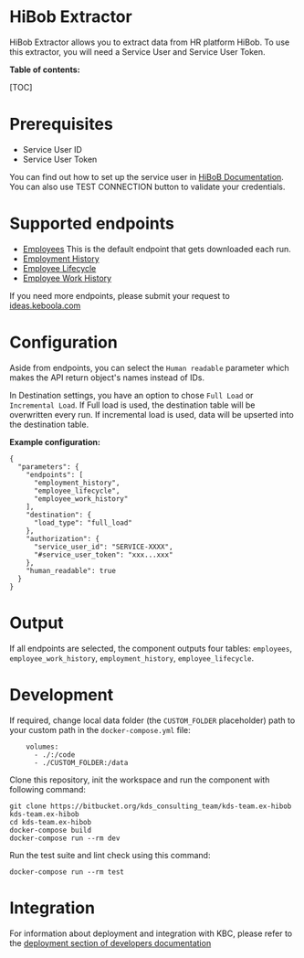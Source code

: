 HiBob Extractor
=============

HiBob Extractor allows you to extract data from HR platform HiBob.
To use this extractor, you will need a Service User and Service User Token.

**Table of contents:**

[TOC]

Prerequisites
=============

- Service User ID
- Service User Token

You can find out how to set up the service user in [HiBoB Documentation](https://apidocs.hibob.com/docs/api-service-users).
You can also use TEST CONNECTION button to validate your credentials.


Supported endpoints
===================

- [Employees](https://apidocs.hibob.com/reference/post_people-search) This is the default endpoint that gets downloaded each run.
- [Employment History](https://apidocs.hibob.com/reference/get_people-id-employment)
- [Employee Lifecycle](https://apidocs.hibob.com/reference/get_people-id-lifecycle)
- [Employee Work History](https://apidocs.hibob.com/reference/get_people-id-work)

If you need more endpoints, please submit your request to
[ideas.keboola.com](https://ideas.keboola.com/)

Configuration
=============

Aside from endpoints, you can select the `Human readable` parameter which makes the API return object's names instead of IDs.

In Destination settings, you have an option to chose `Full Load` or `Incremental Load`.
If Full load is used, the destination table will be overwritten every run. If incremental load is used, data will be upserted into the destination table.



**Example configuration:**

```
{
  "parameters": {
    "endpoints": [
      "employment_history",
      "employee_lifecycle",
      "employee_work_history"
    ],
    "destination": {
      "load_type": "full_load"
    },
    "authorization": {
      "service_user_id": "SERVICE-XXXX",
      "#service_user_token": "xxx...xxx"
    },
    "human_readable": true
  }
}
```

Output
======

If all endpoints are selected, the component outputs four tables: `employees`, `employee_work_history`, `employment_history`, `employee_lifecycle`.

Development
======

If required, change local data folder (the `CUSTOM_FOLDER` placeholder) path to
your custom path in the `docker-compose.yml` file:

~~~~~~~~~~~~~~~~~~~~~~~~~~~~~~~~~~~~~~~~~~~~~~~~~~~~~~~~~~~~~~~~~~~~~~~~~~~~~~~~
    volumes:
      - ./:/code
      - ./CUSTOM_FOLDER:/data
~~~~~~~~~~~~~~~~~~~~~~~~~~~~~~~~~~~~~~~~~~~~~~~~~~~~~~~~~~~~~~~~~~~~~~~~~~~~~~~~

Clone this repository, init the workspace and run the component with following
command:

~~~~~~~~~~~~~~~~~~~~~~~~~~~~~~~~~~~~~~~~~~~~~~~~~~~~~~~~~~~~~~~~~~~~~~~~~~~~~~~~
git clone https://bitbucket.org/kds_consulting_team/kds-team.ex-hibob kds-team.ex-hibob
cd kds-team.ex-hibob
docker-compose build
docker-compose run --rm dev
~~~~~~~~~~~~~~~~~~~~~~~~~~~~~~~~~~~~~~~~~~~~~~~~~~~~~~~~~~~~~~~~~~~~~~~~~~~~~~~~

Run the test suite and lint check using this command:

~~~~~~~~~~~~~~~~~~~~~~~~~~~~~~~~~~~~~~~~~~~~~~~~~~~~~~~~~~~~~~~~~~~~~~~~~~~~~~~~
docker-compose run --rm test
~~~~~~~~~~~~~~~~~~~~~~~~~~~~~~~~~~~~~~~~~~~~~~~~~~~~~~~~~~~~~~~~~~~~~~~~~~~~~~~~

Integration
===========

For information about deployment and integration with KBC, please refer to the
[deployment section of developers
documentation](https://developers.keboola.com/extend/component/deployment/)

